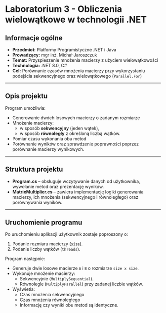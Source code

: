 # Laboratorium 3 - Obliczenia wielowątkowe w technologii .NET

## Informacje ogólne
- **Przedmiot:** Platformy Programistyczne .NET i Java
- **Prowadzący:** mgr inż. Michał Jaroszczuk
- **Temat:** Przyspieszenie mnożenia macierzy z użyciem wielowątkowości
- **Technologia:** .NET 8.0, C#
- **Cel:** Porównanie czasów mnożenia macierzy przy wykorzystaniu podejścia sekwencyjnego oraz wielowątkowego (`Parallel.For`)

---

## Opis projektu

Program umożliwia:
- Generowanie dwóch losowych macierzy o zadanym rozmiarze
- Mnożenie macierzy:
  - w sposób **sekwencyjny** (jeden wątek),
  - w sposób **równoległy** z określoną liczbą wątków.
- Pomiar czasu wykonania obu metod
- Porównanie wyników oraz sprawdzenie poprawności poprzez porównanie macierzy wynikowych.

---

## Struktura projektu

- **Program.cs** – obsługuje wczytywanie danych od użytkownika, wywołanie metod oraz prezentację wyników.
- **MatrixMultiplier.cs** – zawiera implementację logiki generowania macierzy, ich mnożenia (sekwencyjnego i równoległego) oraz porównywania wyników.

---

## Uruchomienie programu

Po uruchomieniu aplikacji użytkownik zostaje poproszony o:
1. Podanie rozmiaru macierzy (`size`).
2. Podanie liczby wątków (`threads`).

Program następnie:
- Generuje dwie losowe macierze `A` i `B` o rozmiarze `size x size`.
- Wykonuje mnożenie macierzy:
  - Sekwencyjnie (`MultiplySequential`).
  - Równolegle (`MultiplyParallel`) przy zadanej liczbie wątków.
- Wyświetla:
  - Czas mnożenia sekwencyjnego
  - Czas mnożenia równoległego
  - Informację czy wyniki obu metod są identyczne.

